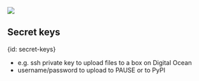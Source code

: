 
![](examples/pipelines/222/.gitlab-ci.yml)

## Secret keys
{id: secret-keys}

* e.g. ssh private key to upload files to a box on Digital Ocean
* username/password to upload to PAUSE or to PyPI


